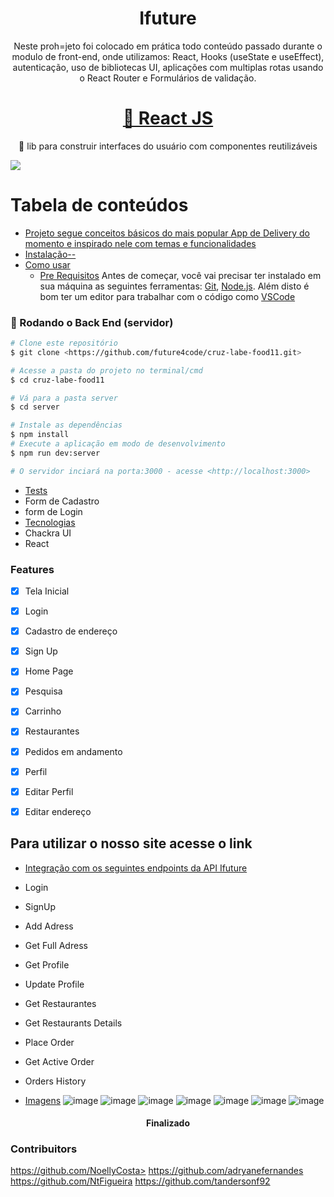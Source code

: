 
<h1 align="center">Ifuture</h1>

<p align="center">Neste proh=jeto foi colocado em prática todo conteúdo passado durante o modulo de front-end, onde utilizamos:
React, Hooks (useState e useEffect), autenticação, uso de bibliotecas UI, aplicações com multiplas rotas usando o React Router e Formulários de validação.  </p>

<h1 align="center">
    <a href="https://pt-br.reactjs.org/">🔗 React JS</a>
</h1>
<p align="center">🚀 lib para construir interfaces do usuário com componentes reutilizáveis</p>

<img src="https://img.shields.io/static/v1?label=Ifuture&message=TurmaCruz&color=7159c1&style=for-the-badge&logo=ghost"/>


Tabela de conteúdos
=================
<!--ts-->
   * [Projeto segue conceitos básicos do mais popular App de Delivery do momento e inspirado nele com temas e funcionalidades ](#Sobre)
   * [Instalação-- ](#instalacao)
   * [Como usar](#como-usar)
      * [Pre Requisitos](#pre-requisitos)
     Antes de começar, você vai precisar ter instalado em sua máquina as seguintes ferramentas:
[Git](https://git-scm.com), [Node.js](https://nodejs.org/en/). 
Além disto é bom ter um editor para trabalhar com o código como [VSCode](https://code.visualstudio.com/)

### 🎲 Rodando o Back End (servidor)

```bash
# Clone este repositório
$ git clone <https://github.com/future4code/cruz-labe-food11.git>

# Acesse a pasta do projeto no terminal/cmd
$ cd cruz-labe-food11

# Vá para a pasta server
$ cd server

# Instale as dependências
$ npm install
# Execute a aplicação em modo de desenvolvimento
$ npm run dev:server

# O servidor inciará na porta:3000 - acesse <http://localhost:3000>
```

   * [Tests](#testes)
   * Form de Cadastro
   *  form de Login
   * [Tecnologias](#tecnologias)
   * Chackra UI
   * React


   ### Features

- [x] Tela Inicial
- [x] Login
- [x] Cadastro de endereço
- [x] Sign Up
- [x] Home Page
- [x] Pesquisa
- [x] Carrinho
- [x] Restaurantes
- [x] Pedidos em andamento
- [x] Perfil
- [x] Editar Perfil
- [x] Editar endereço


## Para utilizar o nosso site acesse o link


   * [Integração com os seguintes endpoints  da API Ifuture](#integração)
   * Login
   * SignUp
   * Add Adress
   * Get Full Adress
   * Get Profile
   * Update Profile
   * Get Restaurantes
   * Get Restaurants Details
   * Place Order
   * Get Active Order
   * Orders History

   * [Imagens](#Imagens)
 ![image](https://user-images.githubusercontent.com/59965675/117597248-91021c00-b11b-11eb-9be7-a908bcdc57ff.png)
 ![image](https://user-images.githubusercontent.com/59965675/117597289-a2e3bf00-b11b-11eb-82b2-c82fa050de44.png)
 ![image](https://user-images.githubusercontent.com/59965675/117597351-c73f9b80-b11b-11eb-9b74-799ff47c0ef7.png)
 ![image](https://user-images.githubusercontent.com/59965675/117597401-e4746a00-b11b-11eb-9946-b2244e62232d.png)
 ![image](https://user-images.githubusercontent.com/59965675/117597527-256c7e80-b11c-11eb-864e-9bcb404ac957.png)
 ![image](https://user-images.githubusercontent.com/59965675/117597567-387f4e80-b11c-11eb-8851-465e9bf37ca2.png)
 ![image](https://user-images.githubusercontent.com/59965675/117597601-4c2ab500-b11c-11eb-864b-6d2f9fab4326.png)
 





<h4 align="center"> 
Finalizado
</h4>



<!--te-->

### Contribuitors

https://github.com/NoellyCosta>
https://github.com/adryanefernandes
https://github.com/NtFigueira
https://github.com/tandersonf92







